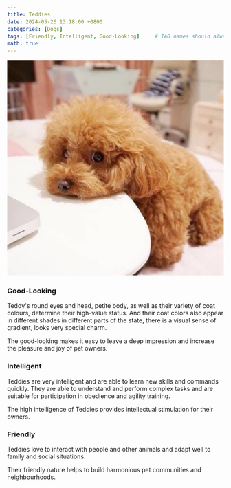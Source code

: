 ```yaml
---
title: Teddies
date: 2024-05-26 13:18:00 +0800
categories: [Dogs]
tags: [Friendly, Intelligent, Good-Looking]     # TAG names should always be lowercase
math: true
---
```


![Teddies](../assets/img/posts/Teddys.jpg)

### Good-Looking

Teddy's round eyes and head, petite body, as well as their variety of coat colours, determine their high-value status. And their coat colors also appear in different shades in different parts of the state, there is a visual sense of gradient, looks very special charm.

The good-looking makes it easy to leave a deep impression and increase the pleasure and joy of pet owners.

### Intelligent

Teddies are very intelligent and are able to learn new skills and commands quickly. They are able to understand and perform complex tasks and are suitable for participation in obedience and agility training.

The high intelligence of Teddies provides intellectual stimulation for their owners.

### Friendly

Teddies love to interact with people and other animals and adapt well to family and social situations.

Their friendly nature helps to build harmonious pet communities and neighbourhoods.

